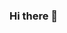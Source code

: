### Hi there 👋

<!--
**SpringCS/Springcs** is a ✨ _special_ ✨ repository because its `README.md` (this file) appears on your GitHub profile.

Prueba de la app de Springfield Car share mobile app
-->
